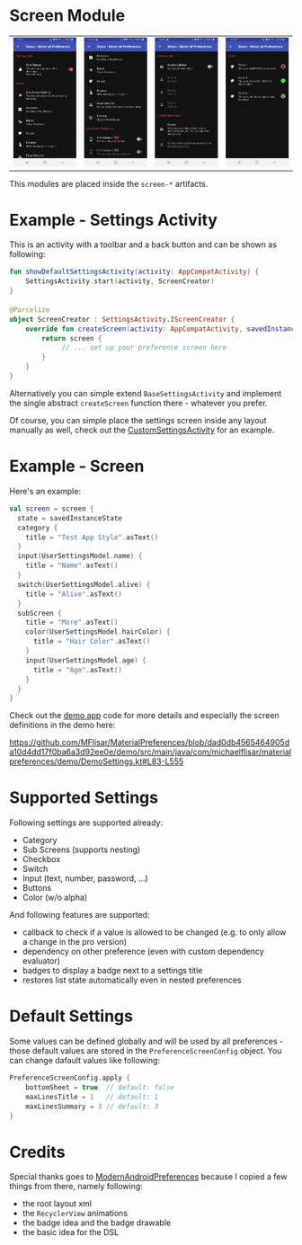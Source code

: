 # Screen Module

| | | | |
| :---: | :---: | :---: | :---: |
| ![Demo](../screenshots/preference-screen-1.jpg?raw=true "Demo") | ![Demo](../screenshots/preference-screen-2.jpg?raw=true "Demo") | ![Demo](../screenshots/preference-screen-3.jpg?raw=true "Demo") | ![Demo](../screenshots/preference-screen-4.jpg?raw=true "Demo") |

This modules are placed inside the `screen-*` artifacts.

# Example - Settings Activity

This is an activity with a toolbar and a back button and can be shown as following:

```kotlin
fun showDefaultSettingsActivity(activity: AppCompatActivity) {
    SettingsActivity.start(activity, ScreenCreator)
}

@Parcelize
object ScreenCreator : SettingsActivity.IScreenCreator {
    override fun createScreen(activity: AppCompatActivity, savedInstanceState: Bundle?, updateTitle: (title: String) -> Unit): PreferenceScreen {
        return screen {
             // ... set up your preference screen here
        }
    }
}
```

Alternatively you can simple extend `BaseSettingsActivity` and implement the single abstract `createScreen` function there - whatever you prefer.

Of course, you can simple place the settings screen inside any layout manually as well, check out the [CustomSettingsActivity](../demo/src/main/java/com/michaelflisar/materialpreferences/demo/activities/CustomSettingsActivity.kt) for an example.

# Example - Screen

Here's an example:

```kotlin
val screen = screen {
  state = savedInstanceState
  category {
    title = "Test App Style".asText()
  }
  input(UserSettingsModel.name) {
    title = "Name".asText()
  }
  switch(UserSettingsModel.alive) {
    title = "Alive".asText()
  }
  subScreen {
    title = "More".asText()
    color(UserSettingsModel.hairColor) {
      title = "Hair Color".asText()
    }
    input(UserSettingsModel.age) {
      title = "Age".asText()
    }
  }
}
```

Check out the [demo app](../demo/src/main/java/com/michaelflisar/materialpreferences/demo) code for more details and especially the screen definitions in the demo here:

https://github.com/MFlisar/MaterialPreferences/blob/dad0db4565464905da10d4dd17f0ba6a3d92ee0e/demo/src/main/java/com/michaelflisar/materialpreferences/demo/DemoSettings.kt#L83-L555

# Supported Settings

Following settings are supported already:

* Category
* Sub Screens (supports nesting)
* Checkbox
* Switch
* Input (text, number, password, ...)
* Buttons
* Color (w/o alpha)

And following features are supported:

* callback to check if a value is allowed to be changed (e.g. to only allow a change in the pro version)
* dependency on other preference (even with custom dependency evaluator)
* badges to display a badge next to a settings title
* restores list state automatically even in nested preferences

# Default Settings

Some values can be defined globally and will be used by all preferences - those default values are stored in the `PreferenceScreenConfig` object. You can change dafault values like following:

```kotlin
PreferenceScreenConfig.apply {
    bottomSheet = true  // default: false
    maxLinesTitle = 1   // default: 1
    maxLinesSummary = 3 // default: 3
}
```

# Credits

Special thanks goes to [ModernAndroidPreferences](https://github.com/Maxr1998/ModernAndroidPreferences) because I copied a few things from there, namely following:
* the root layout xml
* the `RecyclerView` animations
* the badge idea and the badge drawable
* the basic idea for the DSL
